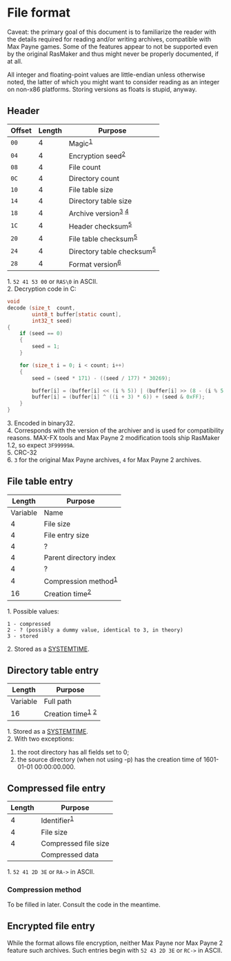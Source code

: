 # File format

Caveat:
the primary goal of this document is to familiarize the reader with the details required for reading and/or writing archives, compatible with Max Payne games.
Some of the features appear to not be supported even by the original RasMaker and thus might never be properly documented, if at all.

All integer and floating-point values are little-endian unless otherwise noted, the latter of which you might want to consider reading as an integer on non-x86 platforms.
<opinion>Storing versions as floats is stupid, anyway.</opinion>

## Header

| Offset | Length | Purpose                                                                            |
| ------ | ------ | ---------------------------------------------------------------------------------- |
| `00`   | 4      | Magic<sup>[1](#header_footnote1)</sup>                                             |
| `04`   | 4      | Encryption seed<sup>[2](#header_footnote2)</sup>                                   |
| `08`   | 4      | File count                                                                         |
| `0C`   | 4      | Directory count                                                                    |
| `10`   | 4      | File table size                                                                    |
| `14`   | 4      | Directory table size                                                               |
| `18`   | 4      | Archive version<sup>[3](#header_footnote3)</sup> <sup>[4](#header_footnote4)</sup> |
| `1C`   | 4      | Header checksum<sup>[5](#header_footnote5)</sup>                                   |
| `20`   | 4      | File table checksum<sup>[5](#header_footnote5)</sup>                               |
| `24`   | 4      | Directory table checksum<sup>[5](#header_footnote5)</sup>                          |
| `28`   | 4      | Format version<sup>[6](#header_footnote6)</sup>                                    |

<a name="header_footnote1">1</a>.
`52 41 53 00` or `RAS\0` in ASCII.  
<a name="header_footnote2">2</a>.
Decryption code in C:

```c
void
decode (size_t  count,
        uint8_t buffer[static count],
        int32_t seed)
{
    if (seed == 0)
    {
        seed = 1;
    }

    for (size_t i = 0; i < count; i++)
    {
        seed = (seed * 171) - ((seed / 177) * 30269);

        buffer[i] = (buffer[i] << (i % 5)) | (buffer[i] >> (8 - (i % 5)));
        buffer[i] = (buffer[i] ^ ((i + 3) * 6)) + (seed & 0xFF);
    }
}
```

<a name="header_footnote3">3</a>.
Encoded in binary32.  
<a name="header_footnote4">4</a>.
Corresponds with the version of the archiver and is used for compatibility reasons.
MAX-FX tools and Max Payne 2 modification tools ship RasMaker 1.2, so expect `3F99999A`.  
<a name="header_footnote5">5</a>.
CRC-32  
<a name="header_footnote6">6</a>.
`3` for the original Max Payne archives, `4` for Max Payne 2 archives.

## File table entry

| Length   | Purpose                                           |
| -------- | ------------------------------------------------- |
| Variable | Name                                              |
| 4        | File size                                         |
| 4        | File entry size                                   |
| 4        | ?                                                 |
| 4        | Parent directory index                            |
| 4        | ?                                                 |
| 4        | Compression method<sup>[1](#file_footnote1)</sup> |
| 16       | Creation time<sup>[2](#file_footnote2)</sup>      |

<a name="file_footnote1">1</a>. Possible values:
```
1 - compressed
2 - ? (possibly a dummy value, identical to 3, in theory)
3 - stored
```
<a name="file_footnote2">2</a>.
Stored as a [SYSTEMTIME](https://msdn.microsoft.com/en-us/library/windows/desktop/ms724950.aspx).

## Directory table entry

| Length   | Purpose                                                                    |
| -------- | -------------------------------------------------------------------------- |
| Variable | Full path                                                                  |
| 16       | Creation time<sup>[1](#dir_footnote1)</sup> <sup>[2](#dir_footnote2)</sup> |

<a name="dir_footnote1">1</a>.
Stored as a [SYSTEMTIME](https://msdn.microsoft.com/en-us/library/windows/desktop/ms724950.aspx).  
<a name="dir_footnote2">2</a>. With two exceptions:  
1. the root directory has all fields set to 0;  
2. the source directory (when not using -p) has the creation time of 1601-01-01 00:00:00.000.

## Compressed file entry

| Length | Purpose                                  |
| ------ | ---------------------------------------- |
| 4      | Identifier<sup>[1](#cmp_footnote1)</sup> |
| 4      | File size                                |
| 4      | Compressed file size                     |
|        | Compressed data                          |

<a name="cmp_footnote1">1</a>.
`52 41 2D 3E` or `RA->` in ASCII.  

### Compression method

To be filled in later. Consult the code in the meantime.

## Encrypted file entry

While the format allows file encryption, neither Max Payne nor Max Payne 2 feature such archives.
Such entries begin with `52 43 2D 3E` or `RC->` in ASCII.
